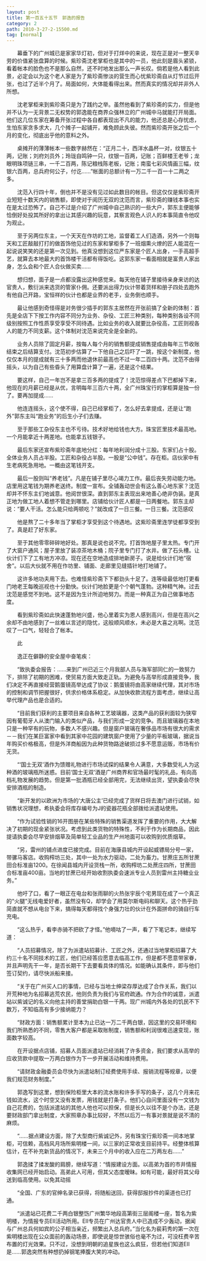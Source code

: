 ```yaml
---
layout: post
title: 第一百五十五节　郭逸的报告
category: 2
path: 2010-3-27-2-15500.md
tag: [normal]
---
```


　　幕垂下的广州城已是家家华灯初，但对于打烊中的来说，现在正是对一整天辛劳的价值紧张盘算的时候。紫珍斋沈老掌柜也是其中的一员，他此刻是眉头紧锁，看着帐本的脸色也不是那么自然，还不时地发出那么一声长叹。倘若是他人看到此景，必定会以为这个老人家是为了紫珍斋惨淡的营生而心忧紫珍斋自从灯节过后开张，也过了近半个月了。局面如何，大体能看得出来。然而真实的情况却并非外人所想。

　　沈老掌柜来到紫珍斋只是为了践约之举。虽然他看到了紫珍斋的实力，但是他并不认为一无背景二无权势的郭逸能在商界众强林立的广州城中马就能打开局面。他们这几位东家在筹备开张过程中各自都表现出不凡的能力，他还总是心存忧虑，生怕东家贪多求大，几个摊子一起铺开，难免顾此失彼。然而紫珍斋开张之后一个月的变化，彻底出乎他的意料之外。

　　桌摊开的薄薄帐本一些数字赫然在：“正月二十，西洋水晶杯一对，纹银五十两，记账；刘府刘员外；玲珑自鸣钟一只，纹银一百两，记账；百鲜楼王老爷；龙眼明珠项链三串，一千二百两，陈记粮栈陈老板，记账；南蛮七彩风情画三幅，纹银六百两，总兵府何公子，付讫……”帐面的总额计有一万二千一百一十二两之多。

　　沈范入行四十年，倒也并不是没有见过如此数目的帐目。但这仅仅是紫珍斋开业短短十数天内的销售额，即使对于阅历无双的沈范而言，紫珍斋的赚钱本事也实在是太过恐怖了。自己不过是介绍了广州城中自己熟识的一些大户，郭东主便能够恰倒好处投其所好的拿出让其感兴趣的玩意，其察言观色人识人的本事简直令他叹为观止。

　　至于另两位东主，一个天天在作坊的工地，监督着工人们造酒，另外一个则每天和工匠敲敲打打的做首饰他见过的东家和掌柜多了一班烟熏火燎的匠人能混在一起说说笑笑的还是第一次见到。他真没想到这位严东家是个匠人出身，一手高超手艺，就算去本地最大的首饰楼干活都有得饭吃。这郭东家一看面相就是富贵人家出身，怎么会和个匠人合伙做买卖……

　　想归想，面子是一点都没露出这种感觉来。每天他在铺子里接待亲身来访的达官贵人，敷衍派来选货的管家仆佣。还要派出得力伙计带着货样和册子四处去跑外有他自己开路，宝恒祥的伙计也都是业界的老手，业务倒也顺手。

　　最让他感到奇怪得是对务很少插手的郭东主居然在开张前搞了全新的体制：首先是全店下下按工作内容不同分为业务、杂役、工匠三种类别，每种类别各设不同级别按照工作性质享受享受不同待遇。比如业务的收入就要比杂役高，工匠则视各人的能力不同支薪。这个体制对沈范来说完全是全新的。

　　业务人员除了固定月薪，按每人每个月的销售额提成销售提成由每年三节收账结束之后结算支付。沈范初步估算了一下他自己之后吓了一跳，按这个新制度，他仅仅本月的提成就有三十多两而他退休前最高也不过一年二百四十两。沈范不由得摇头，以为自己有些昏头了用算盘计算了一遍，还是这个结果。

　　要这样，自己一年岂不是拿三百多两的提成了！沈范惊得差点下巴都掉下来，他现在的月薪已经是从优，言明每年三百六十两，全广州珠宝行的掌柜算是独一份了。要再加提成……

　　他连连摇头，这个使不得，自己已经掌柜了，怎么好去拿提成，还是让“跑外”郭东主叫“跑业务”的后生小子们去赚。

　　至于那些工杂役东主也不亏待。技术好地给钱也大方。珠宝匠里技术最高地。一个月能拿近十两差地。也能拿五钱银子。

　　最后东家还宣布紫珍斋年底地分红：每年地利润分成十三股。东家们占十股。全体业务人员占半股。工匠和杂役占半股。一股是“公中钱”。存在柜。店伙家中有生老病死急用地。一概由这笔钱开支。

　　最后一股则叫“养老钱”。凡是在铺子里尽心竭力工作。最后丧失劳动能力地。店里用这笔钱为期养老送终。制度一宣布。全铺轰动世会有这么善心地东家？沈范却并不怀东主们地诚意。他阅世很深。直到郭东主表现出来地善心绝非伪装。是真正地为做工地人着想不管走到哪里。店铺给伙计匠人都是一日两餐地。郭东主却说：“要人干活。怎么能只给两顿吃？”就改成了一日三餐。一日三餐。沈范感叹

　　他是熬了二十多年当了掌柜才享受到这个待遇地。这紫珍斋里连学徒都享受到了。真是赶了好东家。

　　至于其他零零碎碎地好处。那真是说也说不完。打首饰地屋子里太热。专门开了大窗户通风；屋子里放了装凉茶地木桶；院子里专门打了水井。做了石头槽。让伙计们下了工有地方冲凉。现在还在空地造成排地新房子。说是给伙计们地“宿舍”。以后大伙就不用在作坊里、铺面、走廊里见缝插针地打地铺了。

　　这许多地功夫用下去。也难怪紫珍斋下下都劲头十足了。连等级最低地打更看门地老王每晚巡视也十分勤快。伙计们地脸更是个个朝气蓬勃。这种精气神。过去沈范是感觉不到地。这不是因为生计所迫地努力。而是一种真正为自己做事地态度。

　　看到紫珍斋如此快速蓬勃地兴盛，他心里着实为恩人感到高兴，但是在高兴之余却不由地感到了一丝难以言述的隐忧，这般顺风顺水，未必是大喜之兆啊。沈范叹了一口气，轻轻合了帐本。

　　此

　　逸正在僻静的安全屋中奋笔疾：

　　“致执委会报告：……来到广州已近三个月我部人员与海军部同仁的一致努力下，排除了初期的困难，使贸易方面大致走正轨。为避免与高举形成直接竞争，我们决定不再直接经营鹅蛋镜高举达成了协议：鹅蛋镜将由高家继续代理，其对市场的控制和调节把握很好，供求价格体系稳定。从加快收款流程方面考虑，继续让高举代理产品也是合适的。

　　“目前我们获利的主要项目来自各种工艺玻璃器，这类产品的获利面较为狭窄因有葡萄牙人从澳门输入的类似产品，与我们形成一定的竞争。而且玻璃器在本地只是一种罕有的玩物，多数人不感兴趣。但是窗户玻璃在奢侈品市场有很大的需求－－我们在某巨富家中看到其家中花园的建筑窗户使用了少量的平板玻璃，据说当年购买价格极高，但是外洋商船因为此种货物路途破损过多不愿意运贩，市场有价无货。

　　“‘国士无双’酒作为馈赠礼物进行市场试探的结果令人满意，大多数受礼人为这种酒的玻璃瓶所迷惑。目前‘国士无双’酒是广州商界和官场最时髦的礼品，有向高档礼物发展的趋势。但是第一批酒瓶已经全部用完，无法继续出货，望执委会尽快安排酒瓶的制造。

　　“新开发的以欧洲为市场的‘大唐公主’已经完成了货样日将去澳门进行试销，如销售状况理想，希执委会将库存编号为J的瓷器花瓶全部拨给派遣站使用。

　　“作为试验性销的16开图册在某些特殊的销售渠道发挥了重要的作用，大大解决了初期的现金紧张状况。考虑到此类货物的特殊性，不利于作为长期商品，因此提请执委会尽早安排烟草及简单轻工业品的生产州地面可以收购到优质烟草。

　　“另，雷州的铺点进度已接完成。目前在海康县城内开设起威镖局分号一家，带骡马客店。收购榨坊三处，其中一处为水力驱动，二处为畜力。甘蔗庄五所甘蔗田合标准亩1200。在徐闻县城内开设货栈一所，收购榨坊二处蔗庄四所，甘蔗田合标准亩400亩。当地的甘蔗已经开始收割执委会速派专业人员到雷州主持糖业业务。”

　　他吁了口，看了一眼正在电台和张雨聊的火热张宇辰个宅男现在成了一个真正的“火腿”无线电爱好者，虽然没有Q，却学会了用莫尔斯电码和聊天。这个热乎劲简直就不想从电台下来，搞得每天都得找个身强力壮的伙计在外面拼命的骑自行车充电。

　　“这么热乎，看李赤骑不把砍了才怪。”他嘀咕了一声，看了下笔记本，继续写道：

　　“人员招募情况，除了为派遣站招募计、工匠之外，还通过当地掌柜招募了大约三十名不同技术的工匠，他们已经答应愿意去临高工作，但是都不愿意带家眷，并且声明先干一年，是否长期干下去要看具体的情况。如能确认其条件，即与他们签订契约，请尽快派船来接。

　　“关于在广州买人口的事情，已经与当地士绅梁存厚达成了合作关系，我们以开荒种地为名招募逃荒农民，他则负责为我们与官府疏通。作为合作的诚意，派遣站以紫诚记的名义向他主持的善堂捐助白银一千两。现广州城内外各处的饥民不下数万，不知临高有多少接纳能力？

　　“财政方面：销售额累计至本为止已达一万二千两白银，因这里的交易环境和我们所熟悉的不同，零售大客户都是采取账制度，销售额和利润很难迅速变现，账面数字较高。

　　在开设据点店铺，招募人员面派遣站已经消耗了许多资金，我们要求从高举的应收货款中提取一万两白银作为下一步开展活动和维持费用。

　　“请财政金融委员会尽快为派遣站制订经费使用手续、报销流程等规章，以便我们规范财务制度。”

　　郭逸写到这里，想到保险柜里大本的流水账和许多手写的条子，这几个月来花钱如流水，这个时空又没有发票，用钱就是打条子。他扪心自问里面没有一文钱为自己花费的，包括派遣站的其他人他也可以担保，但是长久以往不是个办法，还是要财政部门拿出制度，大家照章办事比较好，不然以后万一有事对景就是说不清的麻烦。

　　“……据点建设方面，除了大型商行紫诚记外，另有珠宝行紫珍斋一间本地掌柜，可信赖，高档风月场所紫明楼一间，以三家的正常收支目前持平。经整体核算估计，在不补充新货品的情况下，未来三个月中的收入应在二万两左右……”

　　郭逸揉了揉发酸的肩膀，继续写道：“情报建设方面。以高弟为首的市井情报收集网已经开始启动。高弟此人可用，但其父态度暧昧。如有可能，最好将其父母送到临高使用。以免其动摇

　　“全国、广东的官绅名录已获得，将随船送回，获得邸报抄件的渠道也已打通。

　　“派遣站已花费二千两白银整饬广州繁华地段高第街三层阁楼一座，暂名为紫明楼，为情报专员EII活动所用。EII专员在广州达官贵人中已造成不少轰动，据闻与广州总兵何如宾的公子相当亲近，频繁出入总兵府。”当化名为裴莉秀的第一次在紫明楼出现在公众面前的轰动场景，即使说是惊世骇俗也毫不为过，可没枉费辛苦布置的灯光效果。只不过，没想到明朝的追星族也这么疯狂，但若他们知道EII是……郭逸突然有种想扔掉钢笔捧腹大笑的冲动。